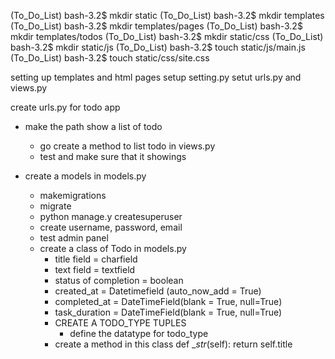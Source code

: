 


(To_Do_List) bash-3.2$ mkdir static
(To_Do_List) bash-3.2$ mkdir templates
(To_Do_List) bash-3.2$ mkdir templates/pages
(To_Do_List) bash-3.2$ mkdir templates/todos
(To_Do_List) bash-3.2$ mkdir static/css
(To_Do_List) bash-3.2$ mkdir static/js
(To_Do_List) bash-3.2$ touch static/js/main.js
(To_Do_List) bash-3.2$ touch static/css/site.css

setting up templates and html pages
setup setting.py
setut urls.py and views.py

create urls.py for todo app
- make the path show a list of todo
    - go create a method to list todo in views.py
    - test and make sure that it showings

- create a models in models.py
    - makemigrations
    - migrate
    - python manage.y createsuperuser
    - create username, password, email
    - test admin panel
    - create a class of Todo in models.py
        - title field = charfield
        - text field = textfield
        - status of completion = boolean
        - created_at = Datetimefield (auto_now_add = True)
        - completed_at = DateTimeField(blank = True, null=True)
        - task_duration = DateTimeField(blank = True, null=True)
        - CREATE A TODO_TYPE TUPLES
            - define the datatype for todo_type
        - create a method in this class def __str_(self): return self.title





